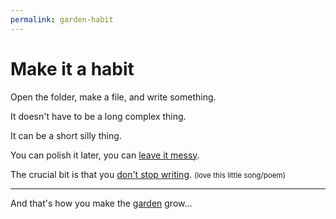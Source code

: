 ```yaml
---
permalink: garden-habit
---
```

# Make it a habit

Open the folder, make a file, and write something.

It doesn't have to be a long complex thing.

It can be a short silly thing.

You can polish it later, you can [leave it messy](/embrace-the-mess).

The crucial bit is that you [don't stop writing](https://www.todepond.com/wikiblogarden/art/never-stop-writing/).
<small class="subtle">(love this little song/poem)</small>

---

And that's how you make the [garden](/garden) grow...